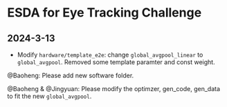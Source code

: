 # ESDA for Eye Tracking Challenge

## 2024-3-13
- Modify `hardware/template_e2e`: change `global_avgpool_linear` to `global_avgpool`. Removed some template paramter and const weight. 

@Baoheng: Please add new software folder.

@Baoheng & @Jingyuan: Please modify the optimzer, gen_code, gen_data to fit the new `global_avgpool`. 

